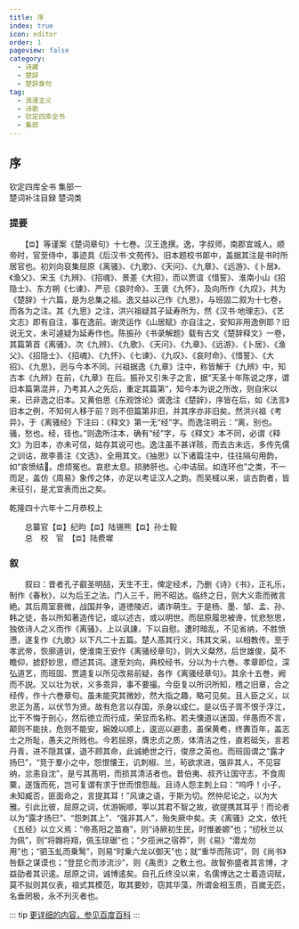 ```yaml
---
title: 序
index: true
icon: editor
order: 1
pageview: false
category:
  - 诗藏
  - 楚辞
  - 楚辞章句
tag:
  - 浪漫主义
  - 诗歌
  - 钦定四库全书
  - 集部
---
```


## 序
  
钦定四库全书 集部一  
楚词补注目録 楚词类  
  
### 提要  
  
　　【`臣`】等谨案《楚词章句》十七巻。汉王逸撰。逸，字叔师，南郡宜城人。顺帝时，官至侍中，事迹具《后汉书·文苑传》。旧本题校书郞中，盖据其注是书时所居官也。初刘向裒集屈原《离骚》、《九歌》、《天问》、《九章》、《远游》、《卜居》、《渔父》、宋玉《九辨》、《招魂》、景差《大招》，而以贾谊《惜誓》、淮南小山《招隐士》、东方朔《七谏》、严忌《哀时命》、王褒《九怀》，及向所作《九叹》，共为《楚辞》十六篇，是为总集之祖。逸又益以己作《九思》，与班固二叙为十七卷，而各为之注。其《九思》之注，洪兴祖疑其子延寿所为，然《汉书·地理志》、《艺文志》即有自注，事在逸前。谢灵运作《山居赋》亦自注之，安知非用逸例耶？旧说无文，未可遽疑为延寿作也。陈振孙《书录解题》载有古文《楚辞释文》一卷，其篇第首《离骚》，次《九辨》、《九歌》、《天问》、《九章》、《远游》、《卜居》、《渔父》、《招隐士》、《招魂》、《九怀》、《七谏》、《九叹》、《哀时命》、《惜誓》、《大招》、《九思》，迥与今本不同。兴祖据逸《九章》注中，称皆解于《九辨》中，知古本《九辨》在前，《九章》在后。振孙又引朱子之言，据“天圣十年陈说之序，谓旧本篇第混并，乃考其人之先后，重定其篇第”，知今本为说之所改，则自宋以来，已非逸之旧本。又黄伯思《东观馀论》谓逸注《楚辞》，序皆在后，如《法言》旧本之例，不知何人移于前？则不但篇第非旧，并其序亦非旧矣。然洪兴祖《考异》，于《离骚经》下注曰：《释文》第一无“经”字。而逸注明云：“离，别也。骚，愁也。经，径也。”则逸所注本，确有“经”字，与《释文》本不同，必谓《释文》为旧本，亦未可信，姑存其说可也。逸注虽不甚详赅，而去古未远，多传先儒之训诂，故李善注《文选》，全用其文。《抽思》以下诸篇注中，往往隔句用韵，如“哀愤结𦈔。虑烦冤也。哀悲太息。损肺肝也。心中诘屈。如连环也”之类，不一而足，盖仿《周易》象传之体，亦足以考证汉人之韵。而吴棫以来，谈古韵者，皆未征引，是尤宜表而出之矣。  
  
乾隆四十六年十二月恭校上  

　　总纂官【`臣`】纪昀【`臣`】陆锡熊【`臣`】孙士毅  
　　总　校　官　【`臣`】陆费墀  

### 叙

　　叙曰：昔者孔子叡圣明喆，天生不王，俾定经术，乃删《诗》《书》，正礼乐，制作《春秋》，以为后王之法。门人三千，罔不昭达。临终之日，则大义乖而微言絶。其后周室衰微，战国并争，道徳陵迟，谲诈萌生。于是杨、墨、邹、孟、孙、韩之徒，各以所知著造传记，或以述古，或以明世。而屈原履忠被谗，忧悲愁思，独依诗人之义而作《离骚》，上以讽諌，下以自慰。遭时暗乱，不见省纳，不胜愤懑，遂复作《九歌》以下凡二十五篇。楚人髙其行义，玮其文采，以相教传。至于孝武帝，恢廓道训，使淮南王安作《离骚经章句》，则大义粲然，后世雄俊，莫不瞻仰，摅舒妙思，缵述其词。逮至刘向，典校经书，分以为十六巻。孝章即位，深弘道艺，而班固、贾逵复以所见改易前疑，各作《离骚经章句》。其余十五巻，阙而不説。又以壮为状，义多乖异，事不要撮。今臣复以所识所知，稽之旧章，合之经传，作十六巻章句。虽未能究其微妙，然大指之趣，略可见矣。且人臣之义，以忠正为髙，以伏节为贤。故有危言以存国，杀身以成仁。是以伍子胥不恨于浮江，比干不悔于剖心，然后徳立而行成，荣显而名称。若夫懐道以迷国，佯愚而不言，颠则不能扶，危则不能安，婉娩以顺上，逡巡以避患，虽保黄耇，终夀百年，盖志士之所耻，愚夫之所贱也。今若屈原，膺忠贞之质，体清洁之性，直若砥矢，言若丹青，进不隠其谋，退不顾其命，此诚絶世之行，俊彦之英也。而班固谓之“露才扬巳”，“竞于羣小之中，怨恨懐王，讥刺椒、兰，茍欲求进，强非其人，不见容纳，忿恚自沈”，是亏其髙明，而损其清洁者也。昔伯夷、叔齐让国守志，不食周粟，遂饿而死，岂可复谓有求于世而恨怨哉。且诗人怨主刺上曰：“呜呼！小子，未知臧否，匪面命之，言提其耳！”风谏之语，于斯为切。然仲尼论之，以为大雅。引此比彼，屈原之词，优游婉顺，寕以其君不智之故，欲提携其耳乎！而论者以为“露才扬巳”、“怨刺其上”、“强非其人”，殆失厥中矣。夫《离骚》之文，依托《五经》以立义焉：“帝髙阳之苗裔”，则“诗厥初生民，时惟姜嫄”也；“纫秋兰以为佩”，则“将翺将翔，佩玉琼琚”也；“夕揽洲之宿莽”，则《易》“潜龙勿用”也；“驷玉虬而乗鹥”，则易“时乗六龙以御天”也；就“重华而陈词”，则《尚书》咎繇之谋谟也；“登昆仑而涉流沙”，则《禹贡》之敷土也。故智弥盛者其言博，才益劭者其识逺。屈原之词，诚博逺矣。自孔丘终没以来，名儒博达之士着造词赋，莫不拟则其仪表，祖式其模范，取其要妙，窃其华藻，所谓金相玉质，百嵗无匹，名垂罔极，永不刋灭者也。

::: tip
[更详细的内容，参见百度百科](https://baike.baidu.com/item/%E6%A5%9A%E8%BE%9E%E7%AB%A0%E5%8F%A5)
:::
